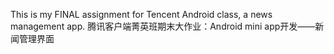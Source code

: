 This is my FINAL assignment for Tencent Android class, a news management app.
腾讯客户端菁英班期末大作业：Android mini app开发——新闻管理界面
